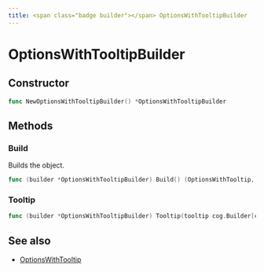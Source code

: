 ```yaml
---
title: <span class="badge builder"></span> OptionsWithTooltipBuilder
---
```

# <span class="badge builder"></span> OptionsWithTooltipBuilder

## Constructor

```go
func NewOptionsWithTooltipBuilder() *OptionsWithTooltipBuilder
```
## Methods

### <span class="badge object-method"></span> Build

Builds the object.

```go
func (builder *OptionsWithTooltipBuilder) Build() (OptionsWithTooltip, error)
```

### <span class="badge object-method"></span> Tooltip

```go
func (builder *OptionsWithTooltipBuilder) Tooltip(tooltip cog.Builder[common.VizTooltipOptions]) *OptionsWithTooltipBuilder
```

## See also

 * <span class="badge object-type-struct"></span> [OptionsWithTooltip](./object-OptionsWithTooltip.md)
